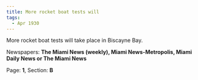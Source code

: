 ```yaml
---  
title: More rocket boat tests will  
tags:  
  - Apr 1930  
---  
```

  
More rocket boat tests will take place in Biscayne Bay.  
  
Newspapers: **The Miami News (weekly), Miami News-Metropolis, Miami Daily News or The Miami News**  
  
Page: **1**, Section: **B** 
